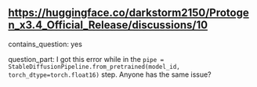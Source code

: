 ## https://huggingface.co/darkstorm2150/Protogen_x3.4_Official_Release/discussions/10

contains_question: yes

question_part: I got this error while in the ```pipe = StableDiffusionPipeline.from_pretrained(model_id, torch_dtype=torch.float16)``` step. Anyone has the same issue?
